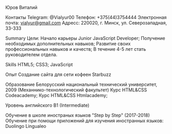 Юров Виталий


Контакты
Telegram: @Vialyur00 
Телефон: +375(44)3754444
Электронная почта: vialyur@gmail.com
Адресс: 220020, г. Минск, ул. Северозападная, 33-333

Summary
Цели: 
Начало карьеры Junior JavaScript Developer;
Получение необходимых дополнительных навыков;
Развитие своих профессиональных навыков и качеств;
В течение 4-5 лет стать руководителем отдела.

Skills
HTML5;
CSS3;
JavaScript

Опыт
Создание сайта для сети кофеен Starbuzz 
 
Образование
Белорусский национальный технический университет, 2009
(Механнико-технологический факультет)
Курс HTML&CSS Codeacademy;
Курс HTML&CSS Htmlacademy;
 
Уровень английского
B1 (Intermediate)

Обучение в школе иностраных языков "Step by Step" (2017-2018)
Обучение при помощи приложений для изучения иностранных языков:
	Duolingo
	Lingualeo